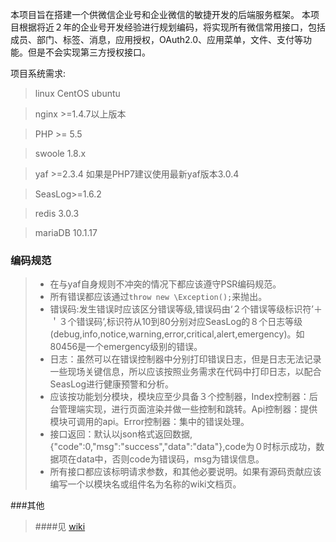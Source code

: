本项目旨在搭建一个供微信企业号和企业微信的敏捷开发的后端服务框架。
本项目根据将近２年的企业号开发经验进行规划编码，将实现所有微信常用接口，包括成员、部门、标签、消息，应用授权，OAuth2.0、应用菜单，文件、支付等功能。但是不会实现第三方授权接口。

项目系统需求:

> linux CentOS ubuntu

> nginx >=1.4.7以上版本

> PHP >= 5.5

> swoole 1.8.x

> yaf >=2.3.4 如果是PHP7建议使用最新yaf版本3.0.4

> SeasLog>=1.6.2

> redis 3.0.3

> mariaDB 10.1.17



### 编码规范
> * 在与yaf自身规则不冲突的情况下都应该遵守PSR编码规范。
> * 所有错误都应该通过`throw new \Exception();`来抛出。
> * 错误码:发生错误时应该区分错误等级,错误码由‘２个错误等级标识符’＋＇３个错误码’,标识符从10到80分别对应SeasLog的８个日志等级(debug,info,notice,warning,error,critical,alert,emergency)。如80456是一个emergency级别的错误。
> * 日志：虽然可以在错误控制器中分别打印错误日志，但是日志无法记录一些现场关键信息，所以应该按照业务需求在代码中打印日志，以配合SeasLog进行健康预警和分析。
> * 应该按功能划分模块，模块应至少具备３个控制器，Index控制器：后台管理端实现，进行页面渲染并做一些控制和跳转。Api控制器：提供模块可调用的api。Error控制器：集中的错误处理。
> * 接口返回：默认以json格式返回数据,{"code":0,"msg":"success","data":"data"},code为０时标示成功，数据项在data中，否则code为错误码，msg为错误信息。
> * 所有接口都应该标明请求参数，和其他必要说明。如果有源码贡献应该编写一个以模块名或组件名为名称的wiki文档页。

###其他
> ####见 [wiki](https://github.com/tttlkkkl/wcdf/wiki)
